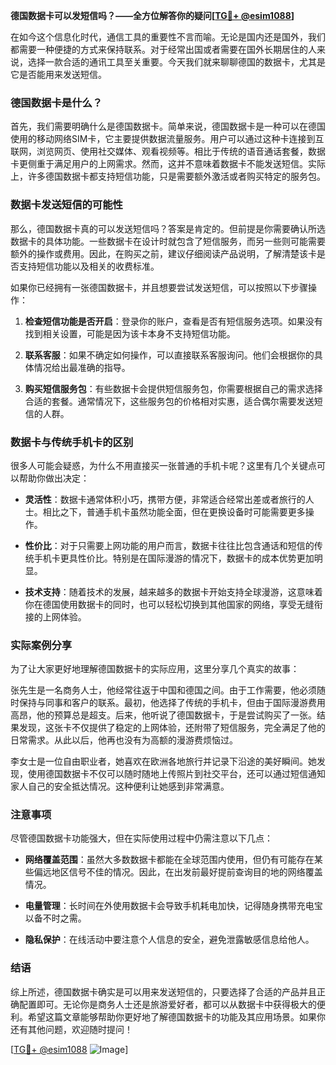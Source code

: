 **德国数据卡可以发短信吗？——全方位解答你的疑问[[TG💪+ @esim1088](https://t.me/s/esim1088)]**

在如今这个信息化时代，通信工具的重要性不言而喻。无论是国内还是国外，我们都需要一种便捷的方式来保持联系。对于经常出国或者需要在国外长期居住的人来说，选择一款合适的通讯工具至关重要。今天我们就来聊聊德国的数据卡，尤其是它是否能用来发送短信。

### 德国数据卡是什么？

首先，我们需要明确什么是德国数据卡。简单来说，德国数据卡是一种可以在德国使用的移动网络SIM卡，它主要提供数据流量服务。用户可以通过这种卡连接到互联网，浏览网页、使用社交媒体、观看视频等。相比于传统的语音通话套餐，数据卡更侧重于满足用户的上网需求。然而，这并不意味着数据卡不能发送短信。实际上，许多德国数据卡都支持短信功能，只是需要额外激活或者购买特定的服务包。

### 数据卡发送短信的可能性

那么，德国数据卡真的可以发送短信吗？答案是肯定的。但前提是你需要确认所选数据卡的具体功能。一些数据卡在设计时就包含了短信服务，而另一些则可能需要额外的操作或费用。因此，在购买之前，建议仔细阅读产品说明，了解清楚该卡是否支持短信功能以及相关的收费标准。

如果你已经拥有一张德国数据卡，并且想要尝试发送短信，可以按照以下步骤操作：

1. **检查短信功能是否开启**：登录你的账户，查看是否有短信服务选项。如果没有找到相关设置，可能是因为该卡本身不支持短信功能。
   
2. **联系客服**：如果不确定如何操作，可以直接联系客服询问。他们会根据你的具体情况给出最准确的指导。

3. **购买短信服务包**：有些数据卡会提供短信服务包，你需要根据自己的需求选择合适的套餐。通常情况下，这些服务包的价格相对实惠，适合偶尔需要发送短信的人群。

### 数据卡与传统手机卡的区别

很多人可能会疑惑，为什么不用直接买一张普通的手机卡呢？这里有几个关键点可以帮助你做出决定：

- **灵活性**：数据卡通常体积小巧，携带方便，非常适合经常出差或者旅行的人士。相比之下，普通手机卡虽然功能全面，但在更换设备时可能需要更多操作。

- **性价比**：对于只需要上网功能的用户而言，数据卡往往比包含通话和短信的传统手机卡更具性价比。特别是在国际漫游的情况下，数据卡的成本优势更加明显。

- **技术支持**：随着技术的发展，越来越多的数据卡开始支持全球漫游，这意味着你在德国使用数据卡的同时，也可以轻松切换到其他国家的网络，享受无缝衔接的上网体验。

### 实际案例分享

为了让大家更好地理解德国数据卡的实际应用，这里分享几个真实的故事：

张先生是一名商务人士，他经常往返于中国和德国之间。由于工作需要，他必须随时保持与同事和客户的联系。最初，他选择了传统的手机卡，但由于国际漫游费用高昂，他的预算总是超支。后来，他听说了德国数据卡，于是尝试购买了一张。结果发现，这张卡不仅提供了稳定的上网体验，还附带了短信服务，完全满足了他的日常需求。从此以后，他再也没有为高额的漫游费烦恼过。

李女士是一位自由职业者，她喜欢在欧洲各地旅行并记录下沿途的美好瞬间。她发现，使用德国数据卡不仅可以随时随地上传照片到社交平台，还可以通过短信通知家人自己的安全抵达情况。这种便利让她感到非常满意。

### 注意事项

尽管德国数据卡功能强大，但在实际使用过程中仍需注意以下几点：

- **网络覆盖范围**：虽然大多数数据卡都能在全球范围内使用，但仍有可能存在某些偏远地区信号不佳的情况。因此，在出发前最好提前查询目的地的网络覆盖情况。

- **电量管理**：长时间在外使用数据卡会导致手机耗电加快，记得随身携带充电宝以备不时之需。

- **隐私保护**：在线活动中要注意个人信息的安全，避免泄露敏感信息给他人。

### 结语

综上所述，德国数据卡确实是可以用来发送短信的，只要选择了合适的产品并且正确配置即可。无论你是商务人士还是旅游爱好者，都可以从数据卡中获得极大的便利。希望这篇文章能够帮助你更好地了解德国数据卡的功能及其应用场景。如果你还有其他问题，欢迎随时提问！

[[TG💪+ @esim1088](https://t.me/s/esim1088) ![Image](https://i.postimg.cc/4NQfJmqS/Snipaste-2025-05-13-00-14-12.png)]